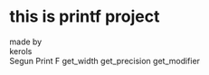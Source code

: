 # this is printf project<br>
made by<br>
kerols<br>
Segun
Print F 
get_width
get_precision
get_modifier